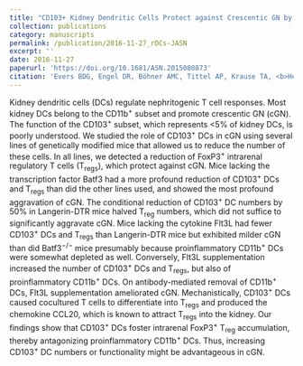 ```yaml
---
title: "CD103+ Kidney Dendritic Cells Protect against Crescentic GN by Maintaining IL-10-Producing Regulatory T Cells"
collection: publications
category: manuscripts
permalink: /publication/2016-11-27_rDCs-JASN
excerpt: ''
date: 2016-11-27
paperurl: 'https://doi.org/10.1681/ASN.2015080873'
citation: 'Evers BDG, Engel DR, Böhner AMC, Tittel AP, Krause TA, <b>Heuser C</b>, Garbi N, Kastenmüller W, Mack M, Tiegs G, Panzer U, Boor P, Ludwig-Portugall I, Kurts C. 2016. <b><i>J Am Soc Nephrol.</i></b> Nov 27, 2016 (11): 3368-3382.'
---
```


Kidney dendritic cells (DCs) regulate nephritogenic T cell responses. Most kidney DCs belong to the CD11b<sup>+</sup> subset and promote crescentic GN (cGN). The function of the CD103<sup>+</sup> subset, which represents <5% of kidney DCs, is poorly understood. We studied the role of CD103<sup>+</sup> DCs in cGN using several lines of genetically modified mice that allowed us to reduce the number of these cells. In all lines, we detected a reduction of FoxP3<sup>+</sup> intrarenal regulatory T cells (T<sub>regs</sub>), which protect against cGN. Mice lacking the transcription factor Batf3 had a more profound reduction of CD103<sup>+</sup> DCs and T<sub>regs</sub> than did the other lines used, and showed the most profound aggravation of cGN. The conditional reduction of CD103<sup>+</sup> DC numbers by 50% in Langerin-DTR mice halved T<sub>reg</sub> numbers, which did not suffice to significantly aggravate cGN. Mice lacking the cytokine Flt3L had fewer CD103<sup>+</sup> DCs and T<sub>regs</sub> than Langerin-DTR mice but exhibited milder cGN than did Batf3<sup>−/−</sup> mice presumably because proinflammatory CD11b<sup>+</sup> DCs were somewhat depleted as well. Conversely, Flt3L supplementation increased the number of CD103<sup>+</sup> DCs and T<sub>regs</sub>, but also of proinflammatory CD11b<sup>+</sup> DCs. On antibody-mediated removal of CD11b<sup>+</sup> DCs, Flt3L supplementation ameliorated cGN. Mechanistically, CD103<sup>+</sup> DCs caused cocultured T cells to differentiate into T<sub>regs</sub> and produced the chemokine CCL20, which is known to attract T<sub>regs</sub> into the kidney. Our findings show that CD103<sup>+</sup> DCs foster intrarenal FoxP3<sup>+</sup> T<sub>reg</sub> accumulation, thereby antagonizing proinflammatory CD11b<sup>+</sup> DCs. Thus, increasing CD103<sup>+</sup> DC numbers or functionality might be advantageous in cGN.
